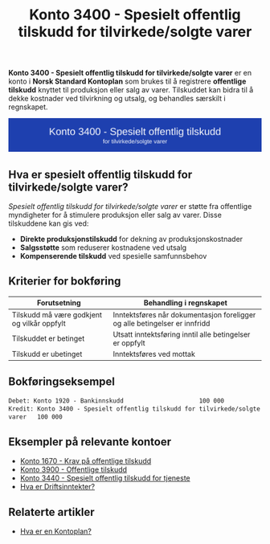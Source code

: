 ﻿---
title: "Konto 3400 - Spesielt offentlig tilskudd for tilvirkede/solgte varer"
seoTitle: "3400-spesielt-offentlig-tilskudd-for-tilv-solgte-varer"
description: '**Konto 3400 - Spesielt offentlig tilskudd for tilvirkede/solgte varer** er en konto i **Norsk Standard Kontoplan** som brukes til å registrere **offentlige ti...'
---

**Konto 3400 - Spesielt offentlig tilskudd for tilvirkede/solgte varer** er en konto i **Norsk Standard Kontoplan** som brukes til å registrere **offentlige tilskudd** knyttet til produksjon eller salg av varer. Tilskuddet kan bidra til å dekke kostnader ved tilvirkning og utsalg, og behandles særskilt i regnskapet.

![Illustrasjon av konto 3400 Spesielt offentlig tilskudd for tilvirkede/solgte varer](3400-spesielt-offentlig-tilskudd-for-tilv-solgte-varer-image.svg)

## Hva er spesielt offentlig tilskudd for tilvirkede/solgte varer?

*Spesielt offentlig tilskudd for tilvirkede/solgte varer* er støtte fra offentlige myndigheter for å stimulere produksjon eller salg av varer. Disse tilskuddene kan gis ved:

* **Direkte produksjonstilskudd** for dekning av produksjonskostnader
* **Salgsstøtte** som reduserer kostnadene ved utsalg
* **Kompenserende tilskudd** ved spesielle samfunnsbehov

## Kriterier for bokføring

| Forutsetning                                | Behandling i regnskapet                                                                   |
|---------------------------------------------|-------------------------------------------------------------------------------------------|
| Tilskudd må være godkjent og vilkår oppfylt | Inntektsføres når dokumentasjon foreligger og alle betingelser er innfridd                 |
| Tilskuddet er betinget                       | Utsatt inntektsføring inntil alle betingelser er oppfylt                                   |
| Tilskudd er ubetinget                       | Inntektsføres ved mottak                                                                  |

## Bokføringseksempel

```plaintext
Debet: Konto 1920 - Bankinnskudd                     100 000
Kredit: Konto 3400 - Spesielt offentlig tilskudd for tilvirkede/solgte varer   100 000
```

## Eksempler på relevante kontoer

* [Konto 1670 - Krav på offentlige tilskudd](/blogs/kontoplan/1670-krav-pa-offentlige-tilskudd "Konto 1670 - Krav på offentlige tilskudd")
* [Konto 3900 - Offentlige tilskudd](/blogs/kontoplan/3900-offentlige-tilskudd "Konto 3900 - Offentlige tilskudd")
* [Konto 3440 - Spesielt offentlig tilskudd for tjeneste](/blogs/kontoplan/3440-spesielt-offentlig-tilskudd-for-tjeneste "Konto 3440 - Spesielt offentlig tilskudd for tjeneste")
* [Hva er Driftsinntekter?](/blogs/regnskap/hva-er-driftsinntekter "Hva er Driftsinntekter? Komplett Guide til Driftsinntekter i Regnskap")

## Relaterte artikler

* [Hva er en Kontoplan?](/blogs/regnskap/hva-er-kontoplan "Hva er en Kontoplan? Komplett Guide til Kontoplaner i Norsk Regnskap")






